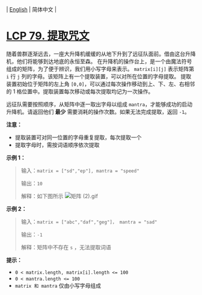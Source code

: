 | [English](README_EN.md) | 简体中文 |

# [LCP 79. 提取咒文](https://leetcode.cn/problems/kjpLFZ)
随着兽群逐渐远去，一座大升降机缓缓的从地下升到了远征队面前。借由这台升降机，他们将能够到达地底的永恒至森。
在升降机的操作台上，是一个由魔法符号组成的矩阵，为了便于辨识，我们用小写字母来表示。 `matrix[i][j]` 表示矩阵第 `i` 行 `j` 列的字母。该矩阵上有一个提取装置，可以对所在位置的字母提取。
提取装置初始位于矩阵的左上角 `[0,0]`，可以通过每次操作移动到上、下、左、右相邻的 1 格位置中。提取装置每次移动或每次提取均记为一次操作。

远征队需要按照顺序，从矩阵中逐一取出字母以组成 `mantra`，才能够成功的启动升降机。请返回他们 **最少** 需要消耗的操作次数。如果无法完成提取，返回 `-1`。

**注意：**
- 提取装置可对同一位置的字母重复提取，每次提取一个
- 提取字母时，需按词语顺序依次提取

**示例 1：**
>输入：`matrix = ["sd","ep"], mantra = "speed"`
>
>输出：`10`
>
>解释：如下图所示
![矩阵 (2).gif](https://pic.leetcode-cn.com/1646288670-OTlvAl-%E7%9F%A9%E9%98%B5%20\(2\).gif)

**示例 2：**
>输入：`matrix = ["abc","daf","geg"]， mantra = "sad"`
>
>输出：`-1`
>
>解释：矩阵中不存在 `s` ，无法提取词语

**提示：**
- `0 < matrix.length, matrix[i].length <= 100`
- `0 < mantra.length <= 100`
- `matrix 和 mantra` 仅由小写字母组成